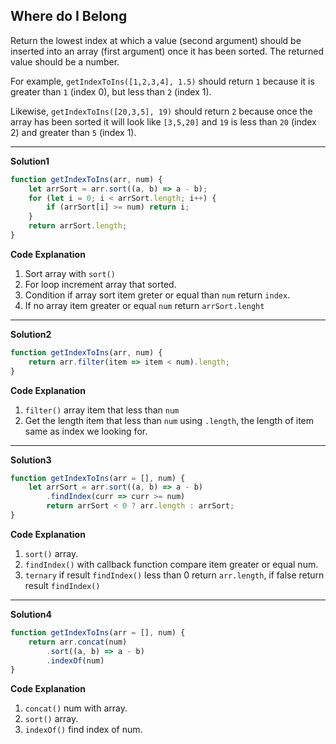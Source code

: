## Where do I Belong

Return the lowest index at which a value (second argument) should be inserted into an array (first argument) once it has been sorted. The returned value should be a number.

For example, `getIndexToIns([1,2,3,4], 1.5)` should return `1` because it is greater than `1` (index 0), but less than `2` (index 1).

Likewise, `getIndexToIns([20,3,5], 19)` should return `2` because once the array has been sorted it will look like `[3,5,20]` and `19` is less than `20` (index 2) and greater than `5` (index 1).
***
**Solution1**
```js
function getIndexToIns(arr, num) {
    let arrSort = arr.sort((a, b) => a - b);
    for (let i = 0; i < arrSort.length; i++) {
        if (arrSort[i] >= num) return i;
    }
    return arrSort.length;
}
```
**Code Explanation**
1. Sort array with `sort()`
2. For loop increment array that sorted.
3. Condition if array sort item greter or equal than `num` return `index`.
4. If no array item greater or equal `num` return `arrSort.lenght`
***
**Solution2**
```js
function getIndexToIns(arr, num) {
    return arr.filter(item => item < num).length;
}
```
**Code Explanation**
1. `filter()` array item that less than `num`
2. Get the length item that less than `num` using `.length`, the length of item same as index we looking for.
***
**Solution3**
```js
function getIndexToIns(arr = [], num) {
    let arrSort = arr.sort((a, b) => a - b)
        .findIndex(curr => curr >= num)
        return arrSort < 0 ? arr.length : arrSort;
}
```
**Code Explanation**
1. `sort()` array.
2. `findIndex()` with callback function compare item greater or equal num.
3. `ternary` if result `findIndex()` less than 0 return `arr.length`, if false return result `findIndex()`
***
**Solution4**
```js
function getIndexToIns(arr = [], num) {
    return arr.concat(num)
        .sort((a, b) => a - b)
        .indexOf(num)
}
```
**Code Explanation**
1. `concat()` num with array.
2. `sort()` array.
3. `indexOf()` find index of num.


